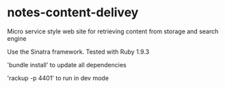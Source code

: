 notes-content-delivey
=====================

Micro service style web site for retrieving content from storage and search engine

Use the Sinatra framework.
Tested with Ruby 1.9.3

'bundle install' to update all dependencies 

'rackup -p 4401' to run in dev mode

